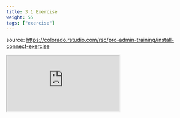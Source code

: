 ```yaml
---
title: 3.1 Exercise
weight: 55
tags: ["exercise"]
---
```


source: https://colorado.rstudio.com/rsc/pro-admin-training/install-connect-exercise

<div class="responsive-container-learnr">
  <div class="cssload-loader">
    <div class="cssload-inner cssload-one"></div>
    <div class="cssload-inner cssload-two"></div>
    <div class="cssload-inner cssload-three"></div>
  </div>
  <iframe 
    src="https://colorado.rstudio.com/rsc/pro-admin-training/install-connect-exercise" 
    gesture="media"  allowfullscreen>
  </iframe>
</div>



